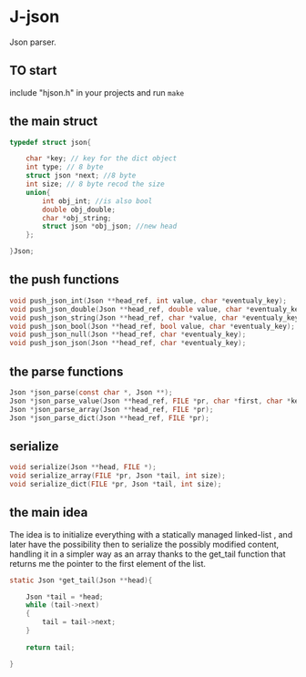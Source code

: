# J-json
Json parser.

## TO start
include "hjson.h" in your projects and run ```make```

## the main struct
```c
typedef struct json{

    char *key; // key for the dict object
    int type; // 8 byte
    struct json *next; //8 byte
    int size; // 8 byte recod the size
    union{  
        int obj_int; //is also bool
        double obj_double;
        char *obj_string;
        struct json *obj_json; //new head 
    };

}Json;

```

## the push functions

```c
void push_json_int(Json **head_ref, int value, char *eventualy_key);
void push_json_double(Json **head_ref, double value, char *eventualy_key);
void push_json_string(Json **head_ref, char *value, char *eventualy_key);
void push_json_bool(Json **head_ref, bool value, char *eventualy_key);
void push_json_null(Json **head_ref, char *eventualy_key);
void push_json_json(Json **head_ref, char *eventualy_key);

```
## the parse functions 
```c
Json *json_parse(const char *, Json **);
Json *json_parse_value(Json **head_ref, FILE *pr, char *first, char *key);
Json *json_parse_array(Json **head_ref, FILE *pr);
Json *json_parse_dict(Json **head_ref, FILE *pr);
```

## serialize

```c
void serialize(Json **head, FILE *);
void serialize_array(FILE *pr, Json *tail, int size);
void serialize_dict(FILE *pr, Json *tail, int size);
```

## the main idea 
The idea is to initialize everything with a statically managed linked-list , 
and later have the possibility then to serialize the possibly modified content, 
handling it in a simpler way as an array thanks to the get_tail function that returns me the pointer to the first element of the list.
```c
static Json *get_tail(Json **head){

    Json *tail = *head;
    while (tail->next)
    {
        tail = tail->next;
    }
    
    return tail;

}
```